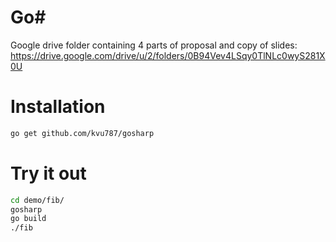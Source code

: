 # Go# #

Google drive folder containing 4 parts of proposal and copy of slides: https://drive.google.com/drive/u/2/folders/0B94Vev4LSqy0TlNLc0wyS281X0U

# Installation

```bash
go get github.com/kvu787/gosharp
```

# Try it out

```bash
cd demo/fib/
gosharp
go build
./fib
```
